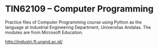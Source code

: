 # TIN62109 – Computer Programming 

Practice files of Computer Programming course using Python as the language at Industrial Engineering Department, Universitas Andalas. The modules are from Microsoft Education.

http://industri.ft.unand.ac.id/
